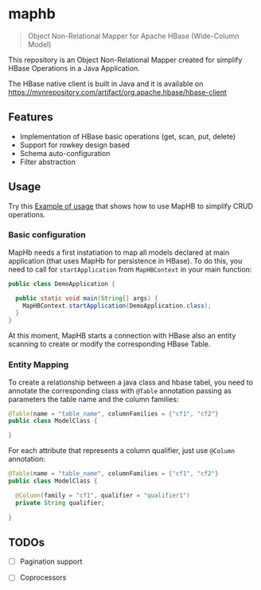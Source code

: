# maphb
> Object Non-Relational Mapper for Apache HBase (Wide-Column Model)

This repository is an Object Non-Relational Mapper created for simplify HBase Operations in a Java Application.

The HBase native client is built in Java and it is available on https://mvnrepository.com/artifact/org.apache.hbase/hbase-client

## Features
* Implementation of HBase basic operations (get, scan, put, delete)
* Support for rowkey design based
* Schema auto-configuration
* Filter abstraction

## Usage
Try this [Example of usage](https://github.com/renantamashiro/maphb/tree/main/demo-service) that shows how to use MapHB to simplify CRUD operations.


### Basic configuration
MapHb needs a first instatiation to map all models declared at main application (that uses MapHb for persistence in HBase). To do this, you need to call for `startApplication` from `MapHBContext` in your main function:

```java
public class DemoApplication {

  public static void main(String[] args) {
    MapHBContext.startApplication(DemoApplication.class);
  }
}
```

At this moment, MapHB starts a connection with HBase also an entity scanning to create or modify the corresponding HBase Table.


### Entity Mapping
To create a relationship between a java class and hbase tabel, you need to annotate the corresponding class with `@Table` annotation passing as parameters the table name and the column families:

```java
@Table(name = "table_name", columnFamilies = {"cf1", "cf2"}
public class ModelClass {

}

```
For each attribute that represents a column qualifier, just use `@Column` annotation:

```java
@Table(name = "table_name", columnFamilies = {"cf1", "cf2"}
public class ModelClass {

  @Column(family = "cf1", qualifier = "qualifier1")
  private String qualifier;
  
}

```



## TODOs
- [ ] Pagination support
- [ ] Coprocessors




